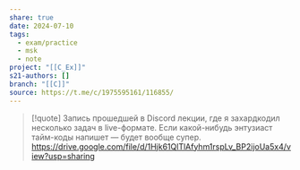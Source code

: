 ```yaml
---
share: true
date: 2024-07-10
tags:
  - exam/practice
  - msk
  - note
project: "[[C_Ex]]"
s21-authors: []
branch: "[[C]]"
source: https://t.me/c/1975595161/116855/
---
```


> [!quote] 
> Запись прошедшей в Discord лекции, где я захардкодил несколько задач в live-формате. Если какой-нибудь энтузиаст тайм-коды напишет — будет вообще супер. 
>  https://drive.google.com/file/d/1Hjk61QlTlAfyhm1rspLv_BP2ijoUa5x4/view?usp=sharing
